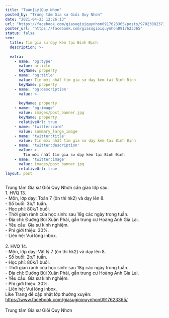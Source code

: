 ```yaml
---
title: "Toán|Lý|Quy Nhơn"
posted_by: "Trung tâm Gia sư Giỏi Quy Nhơn"
date: "2021-04-23 12:26:13"
url: "https://facebook.com/giasugioiquynhon0917623365/posts/970230823715578"
poster_url: "https://facebook.com/giasugioiquynhon0917623365"
status: false
seo:
  title: Tìm gia sư dạy kèm tại Bình Định
  description: >-
    
  extra:
    - name: 'og:type'
      value: article
      keyName: property
    - name: 'og:title'
      value: Tin mới nhất tìm gia sư dạy kèm tại Bình Định
      keyName: property
    - name: 'og:description'
      value: >-
        
      keyName: property
    - name: 'og:image'
      value: images/post_banner.jpg
      keyName: property
      relativeUrl: true
    - name: 'twitter:card'
      value: summary_large_image
    - name: 'twitter:title'
      value: Tin mới nhất tìm gia sư dạy kèm tại Bình Định
    - name: 'twitter:description'
      value: >-
        Tin mới nhất tìm gia sư dạy kèm tại Bình Định
    - name: 'twitter:image'
      value: images/post_banner.jpg
      relativeUrl: true
layout: post
---
```

Trung tâm Gia sư Giỏi Quy Nhơn cần giao lớp sau:<br>1. HVQ 13.<br>- Môn, lớp dạy: Toán 7 (ôn thi hk2) và dạy lên 8.<br>- Số buổi: 3b/1 tuần.<br>- Học phí: 80k/1 buổi.<br>- Thời gian rảnh của học sinh: sau 18g các ngày trong tuần.<br>- Địa chỉ: Đường Bùi Xuân Phái, gần trung cư Hoàng Anh Gia Lai.<br>- Yêu cầu: Gia sư kinh nghiệm.<br>- Phí giới thiệu: 30%.<br>- Liên hệ: Vui lòng inbox.<br><br>2. HVQ 14.<br>- Môn, lớp dạy: Vật lý 7 (ôn thi hk2) và dạy lên 8.<br>- Số buổi: 2b/1 tuần.<br>- Học phí: 80k/1 buổi.<br>- Thời gian rảnh của học sinh: sau 18g các ngày trong tuần.<br>- Địa chỉ: Đường Bùi Xuân Phái, gần trung cư Hoàng Anh Gia Lai.<br>- Yêu cầu: Gia sư kinh nghiệm.<br>- Phí giới thiệu: 30%.<br>- Liên hệ: Vui lòng inbox.<br>Like Trang để cập nhật lớp thường xuyên: https://www.facebook.com/giasugioiquynhon0917623365/<br><br>Trung tâm Gia sư Giỏi Quy Nhơn

